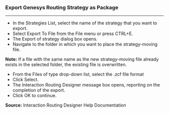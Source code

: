 
### Export Genesys Routing Strategy as Package

* * *

  * In the Strategies List, select the name of the strategy that you want to export.
  * Select Export To File from the File menu or press CTRL+E.
  * The Export of strategy <strategy name> dialog box opens.
  * Navigate to the folder in which you want to place the strategy-moving file.

**Note:** If a file with the same name as the new strategy-moving file already exists in the selected folder, the existing file is overwritten.

  * From the Files of type drop-down list, select the .zcf file format
  * Click Select.
  * The Interaction Routing Designer message box opens, reporting on the completion of the export.
  * Click OK to continue.

**Source:** Interaction Routing Designer Help Documentation